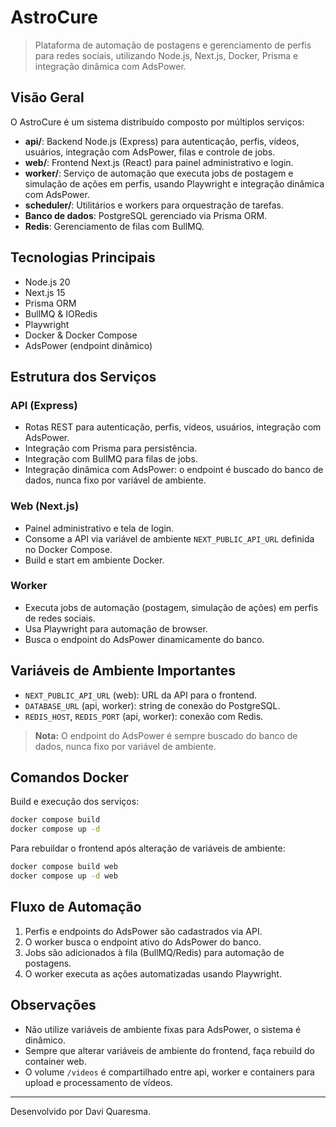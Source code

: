 # AstroCure

> Plataforma de automação de postagens e gerenciamento de perfis para redes sociais, utilizando Node.js, Next.js, Docker, Prisma e integração dinâmica com AdsPower.

## Visão Geral

O AstroCure é um sistema distribuído composto por múltiplos serviços:

- **api/**: Backend Node.js (Express) para autenticação, perfis, vídeos, usuários, integração com AdsPower, filas e controle de jobs.
- **web/**: Frontend Next.js (React) para painel administrativo e login.
- **worker/**: Serviço de automação que executa jobs de postagem e simulação de ações em perfis, usando Playwright e integração dinâmica com AdsPower.
- **scheduler/**: Utilitários e workers para orquestração de tarefas.
- **Banco de dados**: PostgreSQL gerenciado via Prisma ORM.
- **Redis**: Gerenciamento de filas com BullMQ.

## Tecnologias Principais

- Node.js 20
- Next.js 15
- Prisma ORM
- BullMQ & IORedis
- Playwright
- Docker & Docker Compose
- AdsPower (endpoint dinâmico)

## Estrutura dos Serviços

### API (Express)
- Rotas REST para autenticação, perfis, vídeos, usuários, integração com AdsPower.
- Integração com Prisma para persistência.
- Integração com BullMQ para filas de jobs.
- Integração dinâmica com AdsPower: o endpoint é buscado do banco de dados, nunca fixo por variável de ambiente.

### Web (Next.js)
- Painel administrativo e tela de login.
- Consome a API via variável de ambiente `NEXT_PUBLIC_API_URL` definida no Docker Compose.
- Build e start em ambiente Docker.

### Worker
- Executa jobs de automação (postagem, simulação de ações) em perfis de redes sociais.
- Usa Playwright para automação de browser.
- Busca o endpoint do AdsPower dinamicamente do banco.

## Variáveis de Ambiente Importantes

- `NEXT_PUBLIC_API_URL` (web): URL da API para o frontend.
- `DATABASE_URL` (api, worker): string de conexão do PostgreSQL.
- `REDIS_HOST`, `REDIS_PORT` (api, worker): conexão com Redis.

> **Nota:** O endpoint do AdsPower é sempre buscado do banco de dados, nunca fixo por variável de ambiente.

## Comandos Docker

Build e execução dos serviços:

```bash
docker compose build
docker compose up -d
```

Para rebuildar o frontend após alteração de variáveis de ambiente:

```bash
docker compose build web
docker compose up -d web
```

## Fluxo de Automação

1. Perfis e endpoints do AdsPower são cadastrados via API.
2. O worker busca o endpoint ativo do AdsPower do banco.
3. Jobs são adicionados à fila (BullMQ/Redis) para automação de postagens.
4. O worker executa as ações automatizadas usando Playwright.

## Observações

- Não utilize variáveis de ambiente fixas para AdsPower, o sistema é dinâmico.
- Sempre que alterar variáveis de ambiente do frontend, faça rebuild do container web.
- O volume `/videos` é compartilhado entre api, worker e containers para upload e processamento de vídeos.

---
Desenvolvido por Davi Quaresma.
